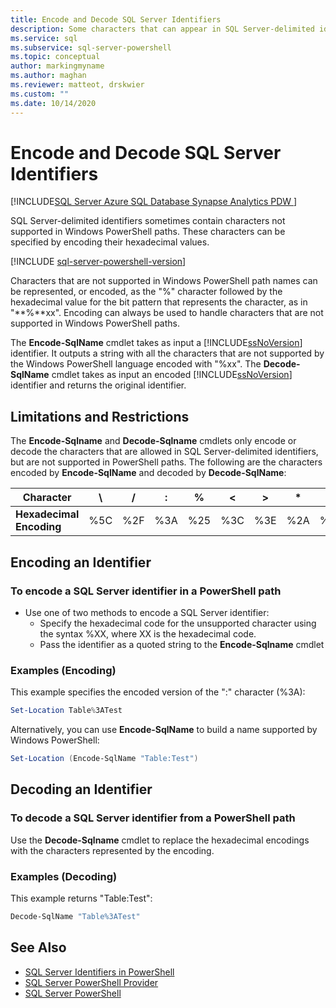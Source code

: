 ```yaml
---
title: Encode and Decode SQL Server Identifiers
description: Some characters that can appear in SQL Server-delimited identifiers are not supported in Windows PowerShell paths. Learn how to include them by representing them with their hexadecimal values.
ms.service: sql
ms.subservice: sql-server-powershell
ms.topic: conceptual
author: markingmyname
ms.author: maghan
ms.reviewer: matteot, drskwier
ms.custom: ""
ms.date: 10/14/2020
---
```


# Encode and Decode SQL Server Identifiers

[!INCLUDE[SQL Server Azure SQL Database Synapse Analytics PDW ](../includes/applies-to-version/sql-asdb-asdbmi-asa-pdw.md)]

SQL Server-delimited identifiers sometimes contain characters not supported in Windows PowerShell paths. These characters can be specified by encoding their hexadecimal values.

[!INCLUDE [sql-server-powershell-version](../includes/sql-server-powershell-version.md)]

Characters that are not supported in Windows PowerShell path names can be represented, or encoded, as the "%" character followed by the hexadecimal value for the bit pattern that represents the character, as in "**%**xx". Encoding can always be used to handle characters that are not supported in Windows PowerShell paths.

The **Encode-SqlName** cmdlet takes as input a [!INCLUDE[ssNoVersion](../includes/ssnoversion-md.md)] identifier. It outputs a string with all the characters that are not supported by the Windows PowerShell language encoded with "%xx". The **Decode-SqlName** cmdlet takes as input an encoded [!INCLUDE[ssNoVersion](../includes/ssnoversion-md.md)] identifier and returns the original identifier.  

## Limitations and Restrictions

The **Encode-Sqlname** and **Decode-Sqlname** cmdlets only encode or decode the characters that are allowed in SQL Server-delimited identifiers, but are not supported in PowerShell paths. The following are the characters encoded by **Encode-SqlName** and decoded by **Decode-SqlName**:

|**Character**|\ |/|:|%|\<|>|*|?|[|]|&#124;|  
|-|-|-|-|-|-|-|-|-|-|-|-|
|**Hexadecimal Encoding**|%5C|%2F|%3A|%25|%3C|%3E|%2A|%3F|%5B|%5D|%7C|

## Encoding an Identifier  

### To encode a SQL Server identifier in a PowerShell path

- Use one of two methods to encode a SQL Server identifier:
    - Specify the hexadecimal code for the unsupported character using the syntax %XX, where XX is the hexadecimal code.
    - Pass the identifier as a quoted string to the **Encode-Sqlname** cmdlet

### Examples (Encoding)

This example specifies the encoded version of the ":" character (%3A):

```powershell
Set-Location Table%3ATest
```

Alternatively, you can use **Encode-SqlName** to build a name supported by Windows PowerShell:

```powershell
Set-Location (Encode-SqlName "Table:Test")
```

## Decoding an Identifier

### To decode a SQL Server identifier from a PowerShell path

Use the **Decode-Sqlname** cmdlet to replace the hexadecimal encodings with the characters represented by the encoding.

### Examples (Decoding)

This example returns "Table:Test":

```powershell
Decode-SqlName "Table%3ATest"
```

## See Also

- [SQL Server Identifiers in PowerShell](sql-server-identifiers-in-powershell.md)
- [SQL Server PowerShell Provider](sql-server-powershell-provider.md)
- [SQL Server PowerShell](sql-server-powershell.md)  
